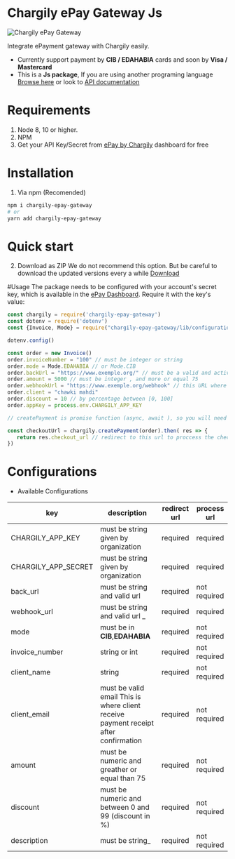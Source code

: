 # Chargily ePay Gateway Js

![Chargily ePay Gateway](https://raw.githubusercontent.com/Chargily/epay-gateway-php/main/assets/banner-1544x500.png "Chargily ePay Gateway")

Integrate ePayment gateway with Chargily easily.
- Currently support payment by **CIB / EDAHABIA** cards and soon by **Visa / Mastercard**
- This is a **Js package**, If you are using another programing language [Browse here](https://github.com/Chargily/) or look to [API documentation](https://github.com/Chargily/epay-gateway-php/blob/master/README_API.md)

# Requirements
1. Node 8, 10 or higher.
2. NPM
3. Get your API Key/Secret from [ePay by Chargily](https://epay.chargily.com.dz) dashboard for free

# Installation
1. Via npm (Recomended)
```bash
npm i chargily-epay-gateway
# or 
yarn add chargily-epay-gateway
```

# Quick start
2. Download as ZIP
   We do not recommend this option. But be careful to download the updated versions every a while [Download](https://github.com/Chargily/epay-gateway-nodejs/releases/)

#Usage
The package needs to be configured with your account's secret key, which is
available in the [ePay Dashboard][api-keys]. Require it with the key's
value:

```js
const chargily = require('chargily-epay-gateway')
const dotenv = require('dotenv')
const {Invoice, Mode} = require("chargily-epay-gateway/lib/configuration");

dotenv.config()

const order = new Invoice()
order.invoiceNumber = "100" // must be integer or string
order.mode = Mode.EDAHABIA // or Mode.CIB
order.backUrl = "https://www.exemple.org/" // must be a valid and active URL
order.amount = 5000 // must be integer , and more or equal 75
order.webhookUrl = "https://www.exemple.org/webhook" // this URL where receive the response 
order.client = "chawki mahdi" 
order.discount = 10 // by percentage between [0, 100]
order.appKey = process.env.CHARGILY_APP_KEY 

// createPayment is promise function (async, await ), so you will need to use then to receive the checkoutURL

const checkoutUrl = chargily.createPayment(order).then( res => {
   return res.checkout_url // redirect to this url to proccess the checkout 
})

```

# Configurations

- Available Configurations

| key                   |  description                                                                                          | redirect url |  process url |
|-----------------------|-------------------------------------------------------------------------------------------------------|--------------|--------------|
| CHARGILY_APP_KEY               | must be string given by organization                                                                  |   required   |   required   |
| CHARGILY_APP_SECRET            | must be string given by organization                                                                  |   required   |   required   |
| back_url        | must be string and valid url                                                                          |   required   | not required |
| webhook_url        | must be string and valid url                                                                          _|   required   | required |
| mode                  | must be in **CIB**,**EDAHABIA**                                                                       |   required   | not required |
| invoice_number       |  string or int                                                                                 |   required   | not required |
| client_name  | string                                                                                        |   required   | not required |
| client_email | must be valid email This is where client receive payment receipt after confirmation        |   required   | not required |
| amount      | must be numeric and greather or equal than  75                                                        |   required   | not required |
| discount    | must be numeric and between 0 and 99  (discount in %)                                     |   required   | not required |
| description  | must be string_                                                                                        |   required   | not required |



[api-keys]: https://epay.chargily.com.dz/secure/admin/apikeys
